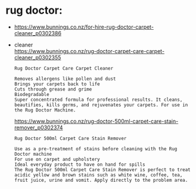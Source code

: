 
# rug doctor: 
- https://www.bunnings.co.nz/for-hire-rug-doctor-carpet-cleaner_p0302386  
- cleaner  
    https://www.bunnings.co.nz/rug-doctor-carpet-care-carpet-cleaner_p0302355  
    ```
    Rug Doctor Carpet Care Carpet Cleaner
    
    Removes allergens like pollen and dust
    Brings your carpets back to life
    Cuts through grease and grime
    Biodegradable
    Super concentrated formula for professional results. It cleans, beautifies, kills germs, and rejuvenates your carpets. For use in the Rug Doctor Machine.
    ```

    https://www.bunnings.co.nz/rug-doctor-500ml-carpet-care-stain-remover_p0302374  
    ```
    Rug Doctor 500ml Carpet Care Stain Remover
    
    Use as a pre-treatment of stains before cleaning with the Rug Doctor machine
    For use on carpet and upholstery
    Ideal everyday product to have on hand for spills
    The Rug Doctor 500ml Carpet Care Stain Remover is perfect to treat acidic yellow and brown stains such as white wine, coffee, tea, fruit juice, urine and vomit. Apply directly to the problem area.
    ```
